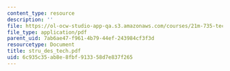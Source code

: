```yaml
---
content_type: resource
description: ''
file: https://ol-ocw-studio-app-qa.s3.amazonaws.com/courses/21m-735-technical-design-scenery-mechanisms-and-special-effects-spring-2004/6c935c35ab8e8fbf913358d7e837f265_stru_des_tech.pdf
file_type: application/pdf
parent_uid: 7ab6ae47-f961-4b79-44ef-243984cf3f3d
resourcetype: Document
title: stru_des_tech.pdf
uid: 6c935c35-ab8e-8fbf-9133-58d7e837f265
---
```

